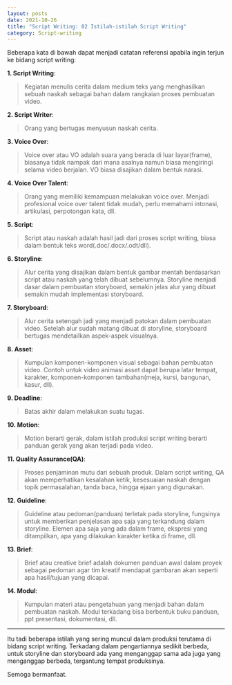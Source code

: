 ```yaml
---
layout: posts
date: 2021-10-26
title: "Script Writing: 02 Istilah-istilah Script Writing"
category: Script-writing
---
```


Beberapa kata di bawah dapat menjadi catatan referensi apabila ingin terjun ke bidang script writing:

**1. Script Writing**:  
> Kegiatan menulis cerita dalam medium teks yang menghasilkan sebuah naskah sebagai bahan dalam rangkaian proses pembuatan video.  

**2. Script Writer**:  
> Orang yang bertugas menyusun naskah cerita.  

**3. Voice Over**:  
> Voice over atau VO adalah suara yang berada di luar layar(frame), biasanya tidak nampak dari mana asalnya namun biasa mengiringi selama video berjalan. VO biasa disajikan dalam bentuk narasi.  

**4. Voice Over Talent**:  
> Orang yang memiliki kemampuan melakukan voice over. Menjadi profesional voice over talent tidak mudah, perlu memahami intonasi, artikulasi, perpotongan kata, dll.  

**5. Script**:  
> Script atau naskah adalah hasil jadi dari proses script writing, biasa dalam bentuk teks word(.doc/.docx/.odt/dll).  

**6. Storyline**:  
> Alur cerita yang disajikan dalam bentuk gambar mentah berdasarkan script atau naskah yang telah dibuat sebelumnya. Storyline menjadi dasar dalam pembuatan storyboard, semakin jelas alur yang dibuat semakin mudah implementasi storyboard.  

**7. Storyboard**:  
> Alur cerita setengah jadi yang menjadi patokan dalam pembuatan video. Setelah alur sudah matang dibuat di storyline, storyboard bertugas mendetailkan aspek-aspek visualnya.  

**8. Asset**:  
> Kumpulan komponen-komponen visual sebagai bahan pembuatan video. Contoh untuk video animasi asset dapat berupa latar tempat, karakter, komponen-komponen tambahan(meja, kursi, bangunan, kasur, dll).  

**9. Deadline**:  
> Batas akhir dalam melakukan suatu tugas.  

**10. Motion**:  
> Motion berarti gerak, dalam istilah produksi script writing berarti panduan gerak yang akan terjadi pada video.  

**11. Quality Assurance(QA)**:  
> Proses penjaminan mutu dari sebuah produk. Dalam script writing, QA akan memperhatikan kesalahan ketik, kesesuaian naskah dengan topik permasalahan, tanda baca, hingga ejaan yang digunakan.  

**12. Guideline**:  
> Guideline atau pedoman(panduan) terletak pada storyline, fungsinya untuk memberikan penjelasan apa saja yang terkandung dalam storyline. Elemen apa saja yang ada dalam frame, ekspresi yang ditampilkan, apa yang dilakukan karakter ketika di frame, dll.  

**13. Brief**:  
> Brief atau creative brief adalah dokumen panduan awal dalam proyek sebagai pedoman agar tim kreatif mendapat gambaran akan seperti apa hasil/tujuan yang dicapai.  

**14. Modul**:  
> Kumpulan materi atau pengetahuan yang menjadi bahan dalam pembuatan naskah. Modul terkadang bisa berbentuk buku panduan, ppt presentasi, dokumentasi, dll.  

----

Itu tadi beberapa istilah yang sering muncul dalam produksi terutama di bidang script writing. Terkadang dalam pengartiannya sedikit berbeda, untuk storyline dan storyboard ada yang menganggap sama ada juga yang menganggap berbeda, tergantung tempat produksinya.  

Semoga bermanfaat.